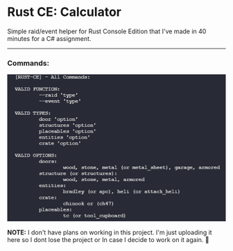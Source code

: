 # Rust CE: Calculator
Simple raid/event helper for Rust Console Edition that I've made in 40 minutes for a C# assignment.

***

### Commands:
![example](repo/example.png)

**NOTE:** I don't have plans on working in this project. I'm just uploading it here so I dont lose the project or In case I decide to work on it again. 🤷
